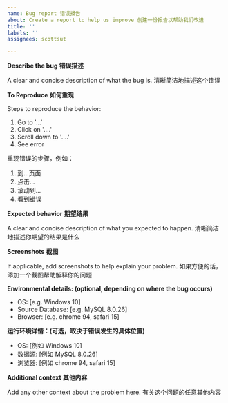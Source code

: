 ```yaml
---
name: Bug report 错误报告
about: Create a report to help us improve 创建一份报告以帮助我们改进
title: ''
labels: ''
assignees: scottsut

---
```


**Describe the bug**
**错误描述**

A clear and concise description of what the bug is.
清晰简洁地描述这个错误

**To Reproduce**
**如何重现**

Steps to reproduce the behavior:
1. Go to '...'
2. Click on '....'
3. Scroll down to '....'
4. See error

重现错误的步骤，例如：
1. 到...页面
2. 点击...
3. 滚动到...
4. 看到错误

**Expected behavior**
**期望结果**

A clear and concise description of what you expected to happen.
清晰简洁地描述你期望的结果是什么

**Screenshots**
**截图**

If applicable, add screenshots to help explain your problem.
如果方便的话，添加一个截图帮助解释你的问题

**Environmental details: (optional, depending on where the bug occurs)**
 - OS: [e.g. Windows 10]
 - Source Database: [e.g. MySQL 8.0.26]
 - Browser: [e.g. chrome 94, safari 15]

**运行环境详情：(可选，取决于错误发生的具体位置)**
- OS: [例如 Windows 10]
- 数据源: [例如  MySQL 8.0.26]
- 浏览器: [例如 chrome 94, safari 15]

**Additional context**
**其他内容**

Add any other context about the problem here.
有关这个问题的任意其他内容
